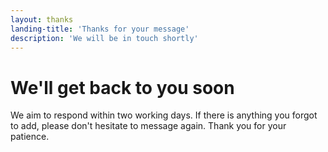 ```yaml
---
layout: thanks
landing-title: 'Thanks for your message'
description: 'We will be in touch shortly'
---
```


# We'll get back to you soon

We aim to respond within two working days. If there is anything you forgot to add, please don't hesitate to message again. Thank you for your patience.
